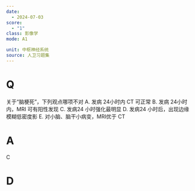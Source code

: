 ```yaml
---
date:
  - 2024-07-03
score:
  - "1"
class: 影像学
mode: A1

unit: 中枢神经系统
source: 人卫习题集
---
```


# Q
关于“脑梗死”，下列观点哪项不对
A. 发病 24小时内 CT 可正常 
B. 发病 24小时内，MRI 可有阳性发现
C. 发病24 小时强化最明显 
D. 发病24 小时后，出现边缘模糊低密度影
E. 对小脑、脑干小病变，MRI优于 CT

# A

C


# D
